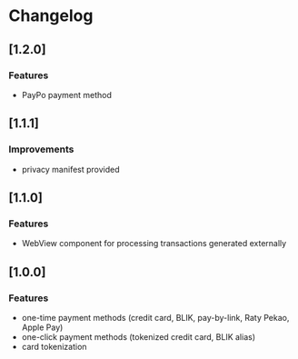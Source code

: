 # Changelog

<a name="1.2.0"></a>
## [1.2.0]
### Features
- PayPo payment method

<a name="1.1.1"></a>
## [1.1.1]
### Improvements
- privacy manifest provided

<a name="1.1.0"></a>
## [1.1.0]
### Features
- WebView component for processing transactions generated externally

<a name="1.0.0"></a>
## [1.0.0]
### Features
- one-time payment methods (credit card, BLIK, pay-by-link, Raty Pekao, Apple Pay)
- one-click payment methods (tokenized credit card, BLIK alias)
- card tokenization

